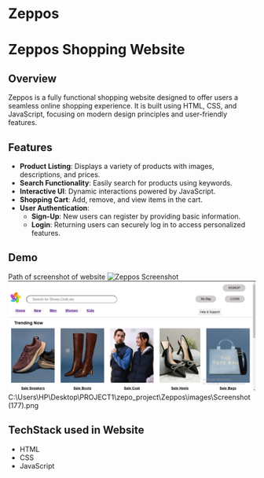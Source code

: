 # Zeppos
# Zeppos Shopping Website

## Overview
Zeppos is a fully functional shopping website designed to offer users a seamless online shopping experience. It is built using HTML, CSS, and JavaScript, focusing on modern design principles and user-friendly features.

## Features
- **Product Listing**: Displays a variety of products with images, descriptions, and prices.
- **Search Functionality**: Easily search for products using keywords.
- **Interactive UI**: Dynamic interactions powered by JavaScript.
- **Shopping Cart**: Add, remove, and view items in the cart.
- **User Authentication**: 
  - **Sign-Up**: New users can register by providing basic information.
  - **Login**: Returning users can securely log in to access personalized features.


## Demo
Path of screenshot of website
![Zeppos Screenshot](path/to/screenshot.png)
![alt text](<images/Screenshot (177).png>)
C:\Users\HP\Desktop\PROJECT1\zepo_project\Zeppos\images\Screenshot (177).png

## TechStack used in Website
- HTML
- CSS
- JavaScript 



